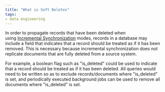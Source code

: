 ```yaml
---
title: "What is Soft Deletes"
tags:
- data engineering
---
```

In order to propagate records that have been deleted when using [Incremental Synchronization](term/Incremental%20Synchronization.md) modes, records in a database may include a field that indicates that a record should be treated as if it has been removed. This is necessary because incremental synchronization does not replicate documents that are fully deleted from a source system.  
  
For example, a boolean flag such as "is_deleted" could be used to indicate that a record should be treated as if it has been deleted. All queries would need to be written so as to exclude records/documents where "is_deleted" is set, and periodically executed background jobs can be used to remove all documents where "is_deleted" is set.

‍

